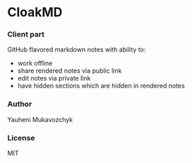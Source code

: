 # CloakMD
### Client part
GitHub flavored markdown notes with ability to:  
 - work offline
 - share rendered notes via public link
 - edit notes via private link
 - have hidden sections which are hidden in rendered notes

### Author
Yauheni Mukavozchyk

### License
MIT
